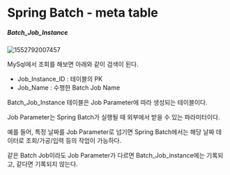 # Spring Batch - meta table

##### Batch_Job_Instance

![1552792007457](C:\Users\Lenovo\AppData\Roaming\Typora\typora-user-images\1552792007457.png)

MySql에서 조회를 해보면 아래와 같이 검색이 된다.

- Job_Instance_ID : 테이블의 PK
- Job_Name : 수행한 Batch Job Name



Batch_Job_Instance 테이블은 Job Parameter에 따라 생성되는 테이블이다.

Job Parameter는 Spring Batch가 실행될 때 외부에서 받을 수 있는 파라미터이다.

예를 들어, 특정 날짜를 Job Parameter로 넘기면 Spring Batch에서는 해당 날짜 데이터로 조회/가공/입력 등의 작업이 가능하다.

같은 Batch Job이라도 Job Parameter가 다르면 Batch_Job_instance에는 기록되고, 같다면 기록되지 않는다.
